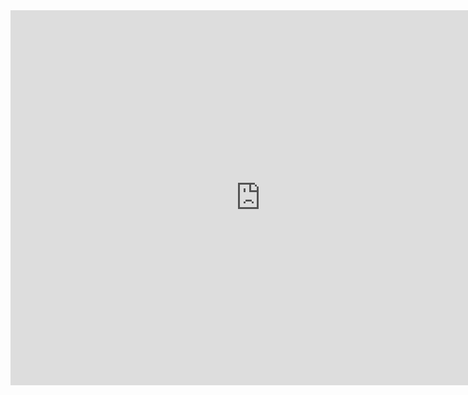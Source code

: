 <div>
    <iframe src="https://discovery.biothings.io/ns/maSMPProfiles/maSMPProfiles:SoftwareTestActionProfile" height="600" width="800" allowfullscreen="" frameborder="0">
    </iframe>
</div>